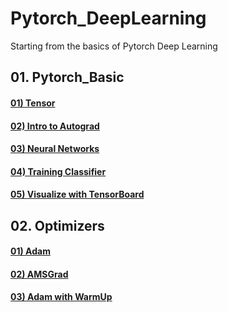 # Pytorch_DeepLearning

Starting from the basics of Pytorch Deep Learning

## 01. Pytorch_Basic

#### <a href='https://github.com/KevinTheRainmaker/Pytorch_DeepLearning/blob/main/01_Pytorch_Basic/01_Tensor.ipynb'>01) Tensor</a>

#### <a href='https://github.com/KevinTheRainmaker/Pytorch_DeepLearning/blob/main/01_Pytorch_Basic/02_Intro_to_Autograd.ipynb'>02) Intro to Autograd</a>

#### <a href='https://github.com/KevinTheRainmaker/Pytorch_DeepLearning/blob/main/01_Pytorch_Basic/03_Neural_Networks.ipynb'>03) Neural Networks</a>

#### <a href='https://github.com/KevinTheRainmaker/Pytorch_DeepLearning/blob/main/01_Pytorch_Basic/04_Training_Classifier.ipynb'>04) Training Classifier</a>

#### <a href='https://github.com/KevinTheRainmaker/Pytorch_DeepLearning/blob/main/01_Pytorch_Basic/05_Visualize_with_TensorBoard.ipynb'>05) Visualize with TensorBoard</a>

## 02. Optimizers

#### <a href=https://github.com/KevinTheRainmaker/Pytorch_DeepLearning/blob/main/02_Optimizers/01_Adam.ipynb>01) Adam</a>

#### <a href=https://github.com/KevinTheRainmaker/Pytorch_DeepLearning/blob/main/02_Optimizers/02_AMSGrad.ipynb>02) AMSGrad</a>

#### <a href=https://github.com/KevinTheRainmaker/Pytorch_DeepLearning/blob/main/02_Optimizers/03_Adam_with_WarmUp.ipynb>03) Adam with WarmUp</a>
